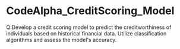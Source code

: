 # CodeAlpha_CreditScoring_Model
Q:Develop a credit scoring model to predict the creditworthiness of individuals based on historical financial data. Utilize classification algorithms and assess the model's accuracy.
